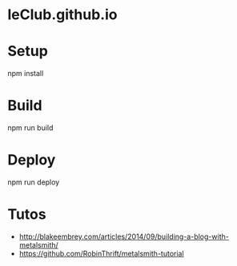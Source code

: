 leClub.github.io
================

# Setup

  npm install 
  
# Build

  npm run build
  
# Deploy
  
  npm run deploy
  
# Tutos

* http://blakeembrey.com/articles/2014/09/building-a-blog-with-metalsmith/
* https://github.com/RobinThrift/metalsmith-tutorial

